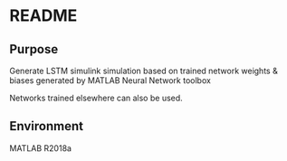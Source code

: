# README

## Purpose

Generate LSTM simulink simulation based on trained network weights & biases generated by MATLAB Neural Network toolbox

Networks trained elsewhere can also be used.

## Environment

MATLAB R2018a
